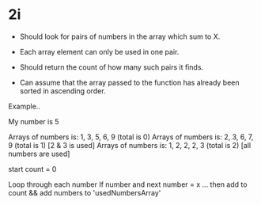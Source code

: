 # 2i

- Should look for pairs of numbers in the array which sum to X.
- Each array element can only be used in one pair.
- Should return the count of how many such pairs it finds.

- Can assume that the array passed to the function has already been sorted in ascending order.

Example..

My number is 5

Arrays of numbers is: 1, 3, 5, 6, 9 (total is 0)
Arrays of numbers is: 2, 3, 6, 7, 9 (total is 1) [2 & 3 is used]
Arrays of numbers is: 1, 2, 2, 2, 3 (total is 2) [all numbers are used]

start count = 0

Loop through each number
If number and next number = x ... then add to count && add numbers to 'usedNumbersArray'
